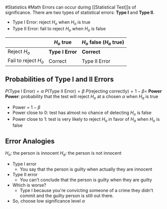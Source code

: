 #Statistics #Math 
Errors can occur during [[Statistical Test]]s of significance. There are two types of statistical errors: **Type I** and **Type II**.
- Type I Error: reject $H_o$ when $H_o$ is true
- Type II Error: fail to reject $H_o$ when $H_o$ is false

|                      | $H_o$ true       | $H_o$ false ($H_a$ true) |
| -------------------- | ---------------- | ------------------------ |
| Reject $H_o$         | **Type I Error** | **Correct**              |
| Fail to reject $H_o$ | Correct      | Type II Error        |
## Probabilities of Type I and II Errors
$P($Type I Error$)=\alpha$
$P($Type II Error$)=\beta$
$P($rejecting correctly$)=1-\beta=$ **Power**
**Power**: probability that the test will reject $H_o$ at a chosen $\alpha$ when  $H_a$ is true
- Power = $1-\beta$
- Power close to $0$: test has almost no chance of detecting $H_o$ is false
- Power close to $1$: test is very likely to reject $H_o$ in favor of $H_a$ when $H_o$ is false
## Error Analogies
$H_o$: the person is innocent
$H_a$: the person is not innocent
- Type I error
	- You say that the person is guilty when actually they are innocent
- Type II error
	- You can't conclude that the person is guilty when they are guilty
- Which is worse?
	- Type I because you're convicting someone of a crime they didn't commit and the guilty person is still out there.
- So, choose low significance level $\alpha$